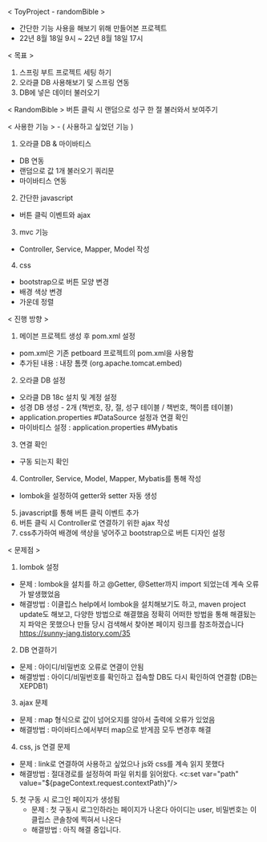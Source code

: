  < ToyProject - randomBible >
 * 간단한 기능 사용을 해보기 위해 만들어본 프로젝트
 * 22년 8월 18일 9시 ~ 22년 8월 18일 17시


< 목표 >
1. 스프링 부트 프로젝트 세팅 하기
2. 오라클 DB 사용해보기 및 스프링 연동
3. DB에 넣은 데이터 불러오기


< RandomBible > 
버튼 클릭 시 랜덤으로 성구 한 절 불러와서 보여주기


< 사용한 기능 > - ( 사용하고 싶었던 기능 )
1. 오라클 DB & 마이바티스
  - DB 연동
  - 랜덤으로 값 1개 불러오기 쿼리문
  - 마이바티스 연동
2. 간단한 javascript 
  - 버튼 클릭 이벤트와 ajax 
3. mvc 기능
  - Controller, Service, Mapper, Model 작성
4. css
  - bootstrap으로 버튼 모양 변경
  - 배경 색상 변경
  - 가운데 정렬


< 진행 방향 >
1. 메이븐 프로젝트 생성 후 pom.xml 설정
  - pom.xml은 기존 petboard 프로젝트의 pom.xml을 사용함
  - 추가된 내용 : 내장 톰캣 (org.apache.tomcat.embed)
2. 오라클 DB 설정
  - 오라클 DB 18c 설치 및 계정 설정
  - 성경 DB 생성 - 2개 (책번호, 장, 절, 성구 테이블 / 책번호, 책이름 테이블)
  - application.properties #DataSource 설정과 연결 확인
  - 마이바티스 설정 : application.properties #Mybatis
3. 연결 확인
  - 구동 되는지 확인 
4. Controller, Service, Model, Mapper, Mybatis를 통해 작성
  - lombok을 설정하여 getter와 setter 자동 생성
5. javascript를 통해 버튼 클릭 이벤트 추가
6. 버튼 클릭 시 Controller로 연결하기 위한 ajax 작성
7. css추가하여 배경에 색상을 넣어주고 bootstrap으로 버튼 디자인 설정


< 문제점 >
1. lombok 설정
  - 문제 : lombok을 설치를 하고 @Getter, @Setter까지 import 되었는데 계속 오류가 발생했었음
  - 해결방법 : 이클립스 help에서 lombok을 설치해보기도 하고, maven project update도 해보고, 다양한 방법으로 해결했음
    정확히 어떠한 방법을 통해 해결됬는지 파악은 못했으나 만들 당시 검색해서 찾아본 페이지 링크를 참조하겠습니다
    https://sunny-jang.tistory.com/35
2. DB 연결하기
  - 문제 : 아이디/비밀번호 오류로 연결이 안됨
  - 해결방법 : 아이디/비밀번호를 확인하고 접속할 DB도 다시 확인하여 연결함 (DB는 XEPDB1)
3. ajax 문제
  - 문제 : map 형식으로 값이 넘어오지를 않아서 출력에 오류가 있었음
  - 해결방법 : 마이바티스에서부터 map으로 받게끔 모두 변경후 해결 
4. css, js 연결 문제
  - 문제 : link로 연결하여 사용하고 싶었으나 js와 css를 계속 읽지 못했다
  - 해결방법 : 절대경로를 설정하여 파일 위치를 읽어왔다.
    <c:set var="path" value="${pageContext.request.contextPath}"/>
    <link href="${path}/resources/css/custom.css" rel="stylesheet"/>
    <script type="text/javascript" src="${path}/resources/js/bible.js"></script>
5. 첫 구동 시 로그인 페이지가 생성됨
   - 문제 : 첫 구동시 로그인하라는 페이지가 나온다
            아이디는 user, 비밀번호는 이클립스 콘솔창에 찍혀서 나온다
   - 해결방법 : 아직 해결 중입니다.

